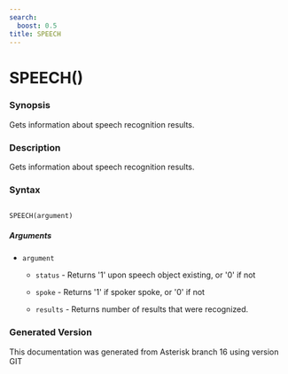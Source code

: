 ```yaml
---
search:
  boost: 0.5
title: SPEECH
---
```


# SPEECH()

### Synopsis

Gets information about speech recognition results.

### Description

Gets information about speech recognition results.<br>


### Syntax


```

SPEECH(argument)
```
##### Arguments


* `argument`

    * `status` - Returns '1' upon speech object existing, or '0' if not<br>

    * `spoke` - Returns '1' if spoker spoke, or '0' if not<br>

    * `results` - Returns number of results that were recognized.<br>


### Generated Version

This documentation was generated from Asterisk branch 16 using version GIT 